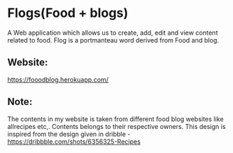 # Flogs(Food + blogs)
A Web application which allows us to create, add, edit and view content related to food. Flog is a portmanteau word derived from Food and blog.

## Website:
https://fooodblog.herokuapp.com/

## Note: 
The contents in my website is taken from different food blog websites like allrecipes etc,. Contents belongs to their respective owners.
This design is inspired from the design given in dribble - https://dribbble.com/shots/6356325-Recipes
<!-- MONGO_BLOG_URI=mongodb+srv://priyadrsni:Pries109999@blogcluster.bgc1e.mongodb.net/blogdb?retryWrites=true&w=majority  -->